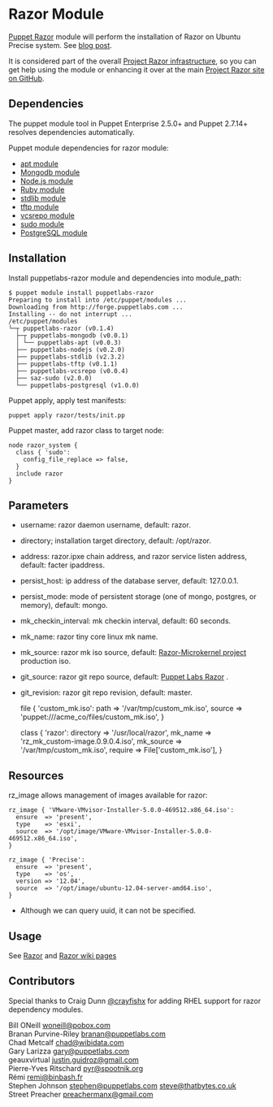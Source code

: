 # Razor Module

[Puppet Razor][razor] module will perform the installation of Razor on Ubuntu Precise system. See [blog post](http://puppetlabs.com/blog/puppet-razor-module/).

It is considered part of the overall [Project Razor infrastructure][razor], so you can get
help using the module or enhancing it over at the main [Project Razor site on GitHub][razor].

[razor]: https://github.com/puppetlabs/razor

## Dependencies

The puppet module tool in Puppet Enterprise 2.5.0+ and Puppet 2.7.14+ resolves dependencies automatically.

Puppet module dependencies for razor module:

* [apt module](https://github.com/puppetlabs/puppetlabs-apt)
* [Mongodb module](https://github.com/puppetlabs/puppetlabs-mongodb)
* [Node.js module](https://github.com/puppetlabs/puppetlabs-nodejs)
* [Ruby module](https://github.com/puppetlabs/puppetlabs-ruby)
* [stdlib module](https://github.com/puppetlabs/puppetlabs-stdlib)
* [tftp module](https://github.com/puppetlabs/puppetlabs-tftp)
* [vcsrepo module](https://github.com/puppetlabs/puppetlabs-vcsrepo)
* [sudo module](https://github.com/saz/puppet-sudo)
* [PostgreSQL module](https://github.com/puppetlabs/puppet-postgresql)

## Installation

Install puppetlabs-razor module and dependencies into module_path:

    $ puppet module install puppetlabs-razor
    Preparing to install into /etc/puppet/modules ...
    Downloading from http://forge.puppetlabs.com ...
    Installing -- do not interrupt ...
    /etc/puppet/modules
    └─┬ puppetlabs-razor (v0.1.4)
      ├─┬ puppetlabs-mongodb (v0.0.1)
      │ └── puppetlabs-apt (v0.0.3)
      ├── puppetlabs-nodejs (v0.2.0)
      ├── puppetlabs-stdlib (v2.3.2)
      ├── puppetlabs-tftp (v0.1.1)
      ├── puppetlabs-vcsrepo (v0.0.4)
      ├── saz-sudo (v2.0.0)
      └── puppetlabs-postgresql (v1.0.0)

Puppet apply, apply test manifests:

    puppet apply razor/tests/init.pp

Puppet master, add razor class to target node:

    node razor_system {
      class { 'sudo':
        config_file_replace => false,
      }
      include razor
    }

## Parameters

* username: razor daemon username, default: razor.
* directory; installation target directory, default: /opt/razor.
* address: razor.ipxe chain address, and razor service listen address, default: facter ipaddress.
* persist_host: ip address of the database server, default: 127.0.0.1.
* persist_mode: mode of persistent storage (one of mongo, postgres, or memory), default: mongo.
* mk_checkin_interval: mk checkin interval, default: 60 seconds.
* mk_name: razor tiny core linux mk name.
* mk_source: razor mk iso source, default: [Razor-Microkernel project](https://github.com/downloads/puppetlabs/Razor-Microkernel) production iso.
* git_source: razor git repo source, default: [Puppet Labs Razor](https://github.com/puppetlabs/Razor.git) .
* git_revision: razor git repo revision, default: master.

    file { 'custom_mk.iso':
      path   => '/var/tmp/custom_mk.iso',
      source => 'puppet:///acme_co/files/custom_mk.iso',
    }

    class { 'razor':
      directory => '/usr/local/razor',
      mk_name   => 'rz_mk_custom-image.0.9.0.4.iso',
      mk_source => '/var/tmp/custom_mk.iso',
      require   => File['custom_mk.iso'],
    }

## Resources

rz_image allows management of images available for razor:

    rz_image { 'VMware-VMvisor-Installer-5.0.0-469512.x86_64.iso':
      ensure  => 'present',
      type    => 'esxi',
      source  => '/opt/image/VMware-VMvisor-Installer-5.0.0-469512.x86_64.iso',
    }

    rz_image { 'Precise':
      ensure  => 'present',
      type    => 'os',
      version => '12.04',
      source  => '/opt/image/ubuntu-12.04-server-amd64.iso',
    }

* Although we can query uuid, it can not be specified.

## Usage

See [Razor](https://github.com/puppetlabs/Razor) and [Razor wiki pages](https://github.com/puppetlabs/Razor/wiki)

## Contributors

Special thanks to Craig Dunn [@crayfishx](https://github.com/crayfishx) for adding RHEL support for razor dependency modules.

Bill ONeill <woneill@pobox.com>  
Branan Purvine-Riley <branan@puppetlabs.com>  
Chad Metcalf <chad@wibidata.com>  
Gary Larizza <gary@puppetlabs.com>  
geauxvirtual <justin.guidroz@gmail.com>  
Pierre-Yves Ritschard <pyr@spootnik.org>  
Rémi <remi@binbash.fr>  
Stephen Johnson <stephen@puppetlabs.com> <steve@thatbytes.co.uk>  
Street Preacher <preachermanx@gmail.com>  
